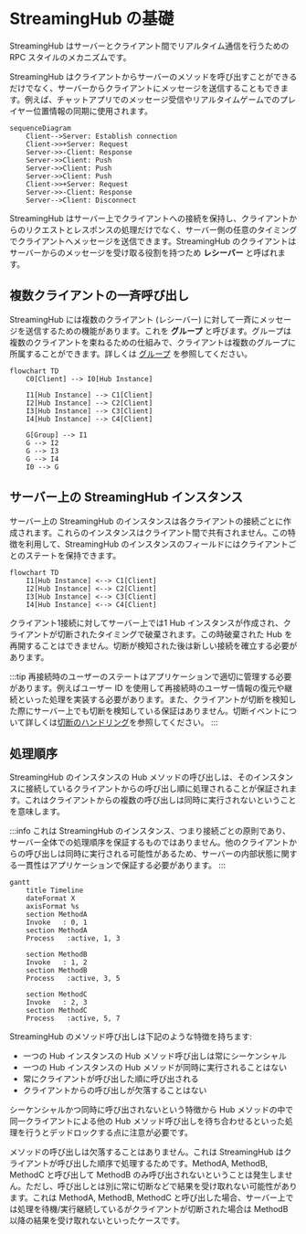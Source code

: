 # StreamingHub の基礎

StreamingHub はサーバーとクライアント間でリアルタイム通信を行うための RPC スタイルのメカニズムです。

StreamingHub はクライアントからサーバーのメソッドを呼び出すことができるだけでなく、サーバーからクライアントにメッセージを送信することもできます。例えば、チャットアプリでのメッセージ受信やリアルタイムゲームでのプレイヤー位置情報の同期に使用されます。

```mermaid
sequenceDiagram
    Client-->Server: Establish connection
    Client->>+Server: Request
    Server->>-Client: Response
    Server->>Client: Push
    Server->>Client: Push
    Server->>Client: Push
    Client->>+Server: Request
    Server->>-Client: Response
    Server-->Client: Disconnect
```

StreamingHub はサーバー上でクライアントへの接続を保持し、クライアントからのリクエストとレスポンスの処理だけでなく、サーバー側の任意のタイミングでクライアントへメッセージを送信できます。StreamingHub のクライアントはサーバーからのメッセージを受け取る役割を持つため **レシーバー** と呼ばれます。

## 複数クライアントの一斉呼び出し

StreamingHub には複数のクライアント (レシーバー) に対して一斉にメッセージを送信するための機能があります。これを **グループ** と呼びます。グループは複数のクライアントを束ねるための仕組みで、クライアントは複数のグループに所属することができます。詳しくは [グループ](group) を参照してください。

```mermaid
flowchart TD
    C0[Client] --> I0[Hub Instance]

    I1[Hub Instance] --> C1[Client]
    I2[Hub Instance] --> C2[Client]
    I3[Hub Instance] --> C3[Client]
    I4[Hub Instance] --> C4[Client]

    G[Group] --> I1
    G --> I2
    G --> I3
    G --> I4
    I0 --> G
```


## サーバー上の StreamingHub インスタンス
サーバー上の StreamingHub のインスタンスは各クライアントの接続ごとに作成されます。これらのインスタンスはクライアント間で共有されません。この特徴を利用して、StreamingHub のインスタンスのフィールドにはクライアントごとのステートを保持できます。

```mermaid
flowchart TD
    I1[Hub Instance] <--> C1[Client]
    I2[Hub Instance] <--> C2[Client]
    I3[Hub Instance] <--> C3[Client]
    I4[Hub Instance] <--> C4[Client]
```

クライアント1接続に対してサーバー上では1 Hub インスタンスが作成され、クライアントが切断されたタイミングで破棄されます。この時破棄された Hub を再開することはできません。切断が検知された後は新しい接続を確立する必要があります。

:::tip
再接続時のユーザーのステートはアプリケーションで適切に管理する必要があります。例えばユーザー ID を使用して再接続時のユーザー情報の復元や継続といった処理を実装する必要があります。また、クライアントが切断を検知した際にサーバー上でも切断を検知している保証はありません。切断イベントについて詳しくは[切断のハンドリング](disconnection)を参照してください。
:::

## 処理順序

StreamingHub のインスタンスの Hub メソッドの呼び出しは、そのインスタンスに接続しているクライアントからの呼び出し順に処理されることが保証されます。これはクライアントからの複数の呼び出しは同時に実行されないということを意味します。

:::info
これは StreamingHub のインスタンス、つまり接続ごとの原則であり、サーバー全体での処理順序を保証するものではありません。他のクライアントからの呼び出しは同時に実行される可能性があるため、サーバーの内部状態に関する一貫性はアプリケーションで保証する必要があります。
:::

```mermaid
gantt
    title Timeline
    dateFormat X
    axisFormat %s
    section MethodA
    Invoke   : 0, 1
    section MethodA
    Process   :active, 1, 3

    section MethodB
    Invoke   : 1, 2
    section MethodB
    Process   :active, 3, 5

    section MethodC
    Invoke   : 2, 3
    section MethodC
    Process   :active, 5, 7
```


StreamingHub のメソッド呼び出しは下記のような特徴を持ちます:

- 一つの Hub インスタンスの Hub メソッド呼び出しは常にシーケンシャル
- 一つの Hub インスタンスの Hub メソッドが同時に実行されることはない
- 常にクライアントが呼び出した順に呼び出される
- クライアントからの呼び出しが欠落することはない

シーケンシャルかつ同時に呼び出されないという特徴から Hub メソッドの中で同一クライアントによる他の Hub メソッド呼び出しを待ち合わせるといった処理を行うとデッドロックする点に注意が必要です。

メソッドの呼び出しは欠落することはありません。これは StreamingHub はクライアントが呼び出した順序で処理するためです。MethodA, MethodB, MethodC と呼び出して MethodB のみ呼び出されないということは発生しません。ただし、呼び出しとは別に常に切断などで結果を受け取れない可能性があります。これは MethodA, MethodB, MethodC と呼び出した場合、サーバー上では処理を待機/実行継続しているがクライアントが切断された場合は MethodB 以降の結果を受け取れないといったケースです。
